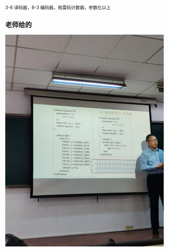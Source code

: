 3-8 译码器，8-3 编码器，格雷码计数器，参数化以上

## 老师给的
![](https://raw.githubusercontent.com/acdefg/cdn/main/obsidian/3a12c9388992ff1dcedb03fa91cf252.jpg)
